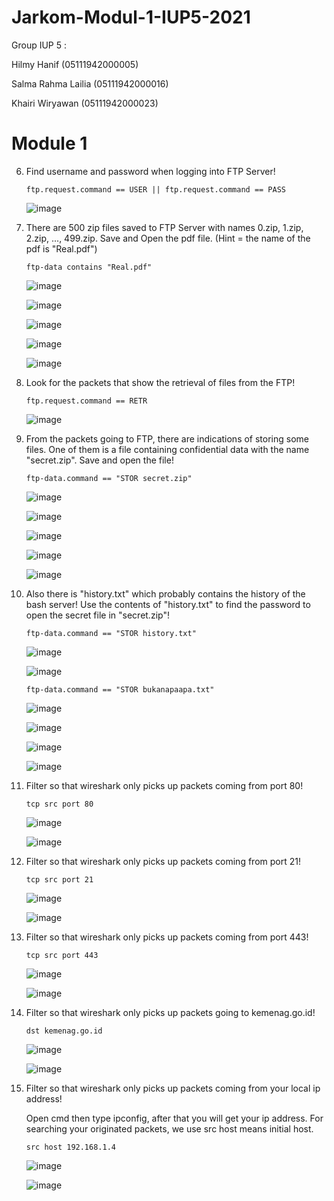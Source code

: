 # Jarkom-Modul-1-IUP5-2021

Group IUP 5 :

Hilmy Hanif         (05111942000005)

Salma Rahma Lailia  (05111942000016)

Khairi Wiryawan     (05111942000023)


# Module 1

6.  Find username and password when logging into FTP Server!
    
    ``ftp.request.command == USER || ftp.request.command == PASS``
    
    ![image](https://user-images.githubusercontent.com/73651220/134756443-621611cb-4715-4f93-a223-b001f3ed7fa5.png)

7. There are 500 zip files saved to FTP Server with names 0.zip, 1.zip, 2.zip, ..., 499.zip. Save and Open the pdf file. (Hint = the name of the pdf is "Real.pdf")

    ``ftp-data contains "Real.pdf"``
    
    ![image](https://user-images.githubusercontent.com/73651220/134756458-1160b87f-aa7b-4fae-b7c6-2b4b7888f4bc.png)
    
    ![image](https://user-images.githubusercontent.com/73651220/134756487-50ab3f31-db88-4938-9856-6b61d0b40b03.png)

    ![image](https://user-images.githubusercontent.com/73651220/134756492-2fdb5872-0cc3-4c5b-8a6b-5726a597bff1.png)

    ![image](https://user-images.githubusercontent.com/73651220/134756510-a7d03e9b-2a6e-47dc-b2b3-b1ca74d3caab.png)

    ![image](https://user-images.githubusercontent.com/73651220/134756517-c13a9c70-662f-4c11-9573-71f9075e60be.png)

8. Look for the packets that show the retrieval of files from the FTP!

    ``ftp.request.command == RETR``
    
    ![image](https://user-images.githubusercontent.com/73651220/134756593-c187c301-5760-44cc-9ccc-69bb933e55b0.png)

9. From the packets going to FTP, there are indications of storing some files. One of them is a file containing confidential data with the name "secret.zip". Save and open the file!

    ``ftp-data.command == "STOR secret.zip"``
    
    ![image](https://user-images.githubusercontent.com/73651220/134756647-8ad74b6b-702c-4d81-a934-2bbc4d9c0208.png)

    ![image](https://user-images.githubusercontent.com/73651220/134756651-6fc58c74-58f2-4fe4-9e4d-501cab2a7f3e.png)

    ![image](https://user-images.githubusercontent.com/73651220/134756659-6c0d06b3-8f91-499b-a15e-9bab8cbd318d.png)

    ![image](https://user-images.githubusercontent.com/73651220/134756687-d8188a4d-fc96-4f54-a846-61169b83a2e1.png)

    ![image](https://user-images.githubusercontent.com/73651220/134756731-35135baa-230b-4fc3-a6be-79e499a95cdc.png)

10. Also there is "history.txt" which probably contains the history of the bash server! Use the contents of "history.txt" to find the password to open the secret file in "secret.zip"!

    ``ftp-data.command == "STOR history.txt"``
    
    ![image](https://user-images.githubusercontent.com/73651220/134756817-a6bdad89-a9d8-4688-8190-db40f21b9e7d.png)

    ![image](https://user-images.githubusercontent.com/73651220/134756836-6eb34787-f46b-4b0c-9491-678ade1cfa44.png)

    ``ftp-data.command == "STOR bukanapaapa.txt"``
    
    ![image](https://user-images.githubusercontent.com/73651220/134756847-de13880f-c736-48b8-b35e-3560ac5ffea4.png)

    ![image](https://user-images.githubusercontent.com/73651220/134756863-5363955e-934b-4f5e-9d51-70dceb4deb14.png)
    
    ![image](https://user-images.githubusercontent.com/73651220/134756903-40468e75-f223-46c6-a2f8-88f234746fb3.png)

    ![image](https://user-images.githubusercontent.com/73651220/134756909-6eadb4d3-7580-46f1-83b7-e9b05663af8e.png)

11. Filter so that wireshark only picks up packets coming from port 80!

    ``tcp src port 80``
    
    ![image](https://user-images.githubusercontent.com/73702347/134542323-7dc6bdd8-cb73-40bd-a41b-36fd0022fb77.png)

    ![image](https://user-images.githubusercontent.com/73702347/134542432-ea7730cb-4724-42f5-b176-5b71dcdfeb0f.png)

12. Filter so that wireshark only picks up packets coming from port 21!

     ``tcp src port 21``
     
     ![image](https://user-images.githubusercontent.com/73702347/134542766-cc3d1045-3a42-4f3e-92be-e54617dede05.png)
     
     ![image](https://user-images.githubusercontent.com/73702347/134542869-05f48479-4a0e-40a0-afef-30a701fd436c.png)

13. Filter so that wireshark only picks up packets coming from port 443!

     ``tcp src port 443``

    ![image](https://user-images.githubusercontent.com/73702347/134542966-6c8f542b-792f-4d03-a623-463e19d288c2.png)
    
    ![image](https://user-images.githubusercontent.com/73702347/134543000-3594efd1-4537-4a78-9513-4f5454ffe332.png)

14. Filter so that wireshark only picks up packets going to kemenag.go.id!

     ``dst kemenag.go.id``
     
     ![image](https://user-images.githubusercontent.com/73702347/134543239-2ed092d6-a4b2-488b-83b6-b1053a566ebe.png)
     
     ![image](https://user-images.githubusercontent.com/73702347/134543337-c22bc23c-dd10-4e79-a7a7-df8580b17be8.png)
     
15. Filter so that wireshark only picks up packets coming from your local ip address!

    Open cmd then type ipconfig, after that you will get your ip address. For searching your originated packets, we use src host means initial host.

    ``src host 192.168.1.4``
    
    ![image](https://user-images.githubusercontent.com/73702347/134543511-f6362835-40ff-45f2-b49e-619e4b8fb485.png)
    
    ![image](https://user-images.githubusercontent.com/73702347/134543531-146953c4-6861-4103-a514-46928d3dac03.png)

    

